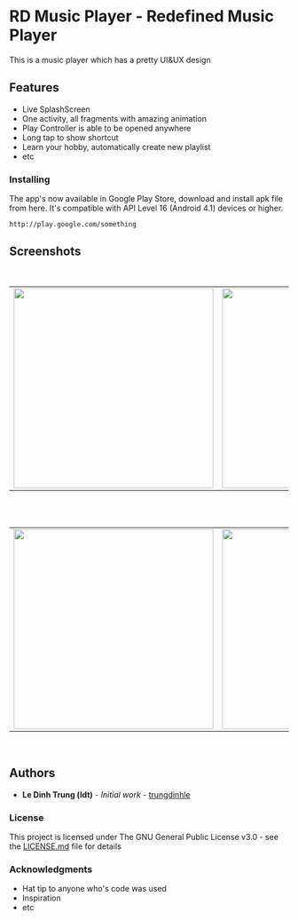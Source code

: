 # RD Music Player - Redefined Music Player
This is a  music player which has a pretty UI&UX design
## Features

* Live SplashScreen
* One activity, all fragments with amazing animation
* Play Controller is able to be opened anywhere
* Long tap to show shortcut
* Learn your hobby, automatically create new playlist
* etc

### Installing
The app's now available in Google Play Store, download and install apk file from here. It's compatible with API Level 16 (Android 4.1) devices or higher.
```
http://play.google.com/something
```
## Screenshots
</br>
<div align="center">
   <table align="center" border="0" width="720">
  <tr>
    <td>
<img width="360"
src="https://user-images.githubusercontent.com/33343210/32365878-4f86e14a-c0ae-11e7-8ceb-1e6c19b7d0c5.png"/>
       <td><img width="360"
src="https://user-images.githubusercontent.com/33343210/32367540-085bf45c-c0b5-11e7-9a2f-d9fc0c1bb196.gif"/>
    </td>
     <td> <img width="360"
src="https://user-images.githubusercontent.com/33343210/32425020-bba00588-c2e2-11e7-8fb2-765fd1e24d17.png"/></td>
     </tr>
  </table>
  </div>
</br>
<div align="center">
  <table align="center" border="0" width="720">
  <tr>
    <td> <img width="360"
src="https://user-images.githubusercontent.com/33343210/32425020-bba00588-c2e2-11e7-8fb2-765fd1e24d17.png"/></td>
    <td> <img width="360"
src="https://user-images.githubusercontent.com/33343210/32425024-caf45124-c2e2-11e7-8534-997f0acc85ce.png"/></td>
     <td> <img width="360"
src="https://user-images.githubusercontent.com/33343210/32426427-e303e64e-c2ec-11e7-9197-df308dc52d41.png"/></td>
  </tr>
</table>
  </div>
</br>

## Authors

* **Le Dinh Trung (ldt)** - *Initial work* - [trungdinhle](https://github.com/trungdinhle)


### License

This project is licensed under The GNU General Public License v3.0 - see the [LICENSE.md](https://github.com/trungdinhle/LICENSE.md) file for details

### Acknowledgments

* Hat tip to anyone who's code was used
* Inspiration
* etc

